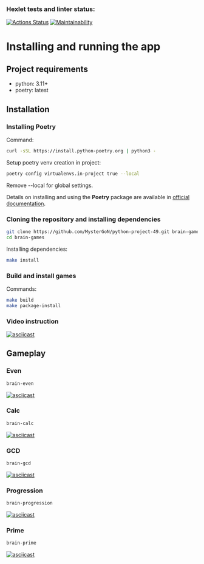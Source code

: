 ### Hexlet tests and linter status:
[![Actions Status](https://github.com/MysterGoN/python-project-49/workflows/hexlet-check/badge.svg)](https://github.com/MysterGoN/python-project-49/actions)
[![Maintainability](https://api.codeclimate.com/v1/badges/d6ffd03e47fba288890c/maintainability)](https://codeclimate.com/github/MysterGoN/python-project-49/maintainability)

# Installing and running the app
## Project requirements
- python: 3.11+
- poetry: latest

## Installation
### Installing Poetry
Command:
```bash
curl -sSL https://install.python-poetry.org | python3 -
```

Setup poetry venv creation in project:
```bash
poetry config virtualenvs.in-project true --local
```
Remove --local for global settings.

Details on installing and using the **Poetry** package are available in [official documentation](https://python-poetry.org/docs/).

### Cloning the repository and installing dependencies
```bash
git clone https://github.com/MysterGoN/python-project-49.git brain-games
cd brain-games
```

Installing dependencies:
```bash
make install
```

### Build and install games
Commands:
```bash
make build
make package-install
```

### Video instruction
[![asciicast](https://asciinema.org/a/0lgcjHROo0dtP3QKia70p1MSA.svg)](https://asciinema.org/a/0lgcjHROo0dtP3QKia70p1MSA)


## Gameplay
### Even
```bash
brain-even
```
[![asciicast](https://asciinema.org/a/c7StrXPNyEcGPh9wNVknynIdI.svg)](https://asciinema.org/a/c7StrXPNyEcGPh9wNVknynIdI)

### Calc
```bash
brain-calc
```
[![asciicast](https://asciinema.org/a/gITqjGs6vkCwKpbUBbZR044po.svg)](https://asciinema.org/a/gITqjGs6vkCwKpbUBbZR044po)

### GCD
```bash
brain-gcd
```
[![asciicast](https://asciinema.org/a/Op7tqeYVf8qUZNutxPM5KwadM.svg)](https://asciinema.org/a/Op7tqeYVf8qUZNutxPM5KwadM)

### Progression
```bash
brain-progression
```
[![asciicast](https://asciinema.org/a/981WKvFLPjHbun0ESEJvcgbsW.svg)](https://asciinema.org/a/981WKvFLPjHbun0ESEJvcgbsW)

### Prime
```bash
brain-prime
```
[![asciicast](https://asciinema.org/a/r9cRCHoedWPJFMM0MBs58zwI3.svg)](https://asciinema.org/a/r9cRCHoedWPJFMM0MBs58zwI3)
